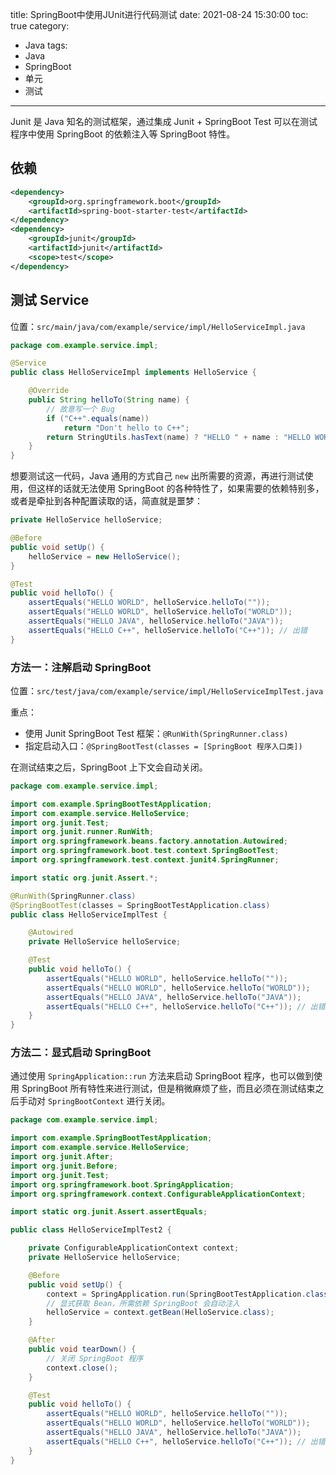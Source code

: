 title: SpringBoot中使用JUnit进行代码测试
date: 2021-08-24 15:30:00
toc: true
category:
 - Java
tags:
 - Java
 - SpringBoot
 - 单元
 - 测试
---

Junit 是 Java 知名的测试框架，通过集成 Junit + SpringBoot Test 可以在测试程序中使用 SpringBoot 的依赖注入等 SpringBoot 特性。


<!-- more -->


## 依赖

```xml
<dependency>
    <groupId>org.springframework.boot</groupId>
    <artifactId>spring-boot-starter-test</artifactId>
</dependency>
<dependency>
    <groupId>junit</groupId>
    <artifactId>junit</artifactId>
    <scope>test</scope>
</dependency>
```

## 测试 Service

位置：`src/main/java/com/example/service/impl/HelloServiceImpl.java`

```java
package com.example.service.impl;

@Service
public class HelloServiceImpl implements HelloService {

    @Override
    public String helloTo(String name) {
        // 故意写一个 Bug
        if ("C++".equals(name))
            return "Don't hello to C++";
        return StringUtils.hasText(name) ? "HELLO " + name : "HELLO WORLD";
    }
}
```

想要测试这一代码，Java 通用的方式自己 `new` 出所需要的资源，再进行测试使用，但这样的话就无法使用 SpringBoot 的各种特性了，如果需要的依赖特别多，或者是牵扯到各种配置读取的话，简直就是噩梦：

```java
private HelloService helloService;

@Before
public void setUp() {
    helloService = new HelloService();
}

@Test
public void helloTo() {
    assertEquals("HELLO WORLD", helloService.helloTo(""));
    assertEquals("HELLO WORLD", helloService.helloTo("WORLD"));
    assertEquals("HELLO JAVA", helloService.helloTo("JAVA"));
    assertEquals("HELLO C++", helloService.helloTo("C++")); // 出错
}
```

### 方法一：注解启动 SpringBoot

位置：`src/test/java/com/example/service/impl/HelloServiceImplTest.java`

重点：

* 使用 Junit SpringBoot Test 框架：`@RunWith(SpringRunner.class)`
* 指定启动入口：`@SpringBootTest(classes = [SpringBoot 程序入口类])`

在测试结束之后，SpringBoot 上下文会自动关闭。

```java
package com.example.service.impl;

import com.example.SpringBootTestApplication;
import com.example.service.HelloService;
import org.junit.Test;
import org.junit.runner.RunWith;
import org.springframework.beans.factory.annotation.Autowired;
import org.springframework.boot.test.context.SpringBootTest;
import org.springframework.test.context.junit4.SpringRunner;

import static org.junit.Assert.*;

@RunWith(SpringRunner.class)
@SpringBootTest(classes = SpringBootTestApplication.class)
public class HelloServiceImplTest {

    @Autowired
    private HelloService helloService;

    @Test
    public void helloTo() {
        assertEquals("HELLO WORLD", helloService.helloTo(""));
        assertEquals("HELLO WORLD", helloService.helloTo("WORLD"));
        assertEquals("HELLO JAVA", helloService.helloTo("JAVA"));
        assertEquals("HELLO C++", helloService.helloTo("C++")); // 出错
    }
}
```

### 方法二：显式启动 SpringBoot

通过使用 `SpringApplication::run` 方法来启动 SpringBoot 程序，也可以做到使用 SpringBoot 所有特性来进行测试，但是稍微麻烦了些，而且必须在测试结束之后手动对 `SpringBootContext` 进行关闭。

```java
package com.example.service.impl;

import com.example.SpringBootTestApplication;
import com.example.service.HelloService;
import org.junit.After;
import org.junit.Before;
import org.junit.Test;
import org.springframework.boot.SpringApplication;
import org.springframework.context.ConfigurableApplicationContext;

import static org.junit.Assert.assertEquals;

public class HelloServiceImplTest2 {

    private ConfigurableApplicationContext context;
    private HelloService helloService;

    @Before
    public void setUp() {
        context = SpringApplication.run(SpringBootTestApplication.class);
        // 显式获取 Bean，所需依赖 SpringBoot 会自动注入
        helloService = context.getBean(HelloService.class);
    }

    @After
    public void tearDown() {
        // 关闭 SpringBoot 程序
        context.close();
    }

    @Test
    public void helloTo() {
        assertEquals("HELLO WORLD", helloService.helloTo(""));
        assertEquals("HELLO WORLD", helloService.helloTo("WORLD"));
        assertEquals("HELLO JAVA", helloService.helloTo("JAVA"));
        assertEquals("HELLO C++", helloService.helloTo("C++")); // 出错
    }
}
```
